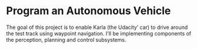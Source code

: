 # Program an Autonomous Vehicle
 The goal of this project is to enable Karla (the Udacity’ car) to drive around the test track using waypoint navigation.  I'll be implementing components of the perception, planning and control subsystems.
